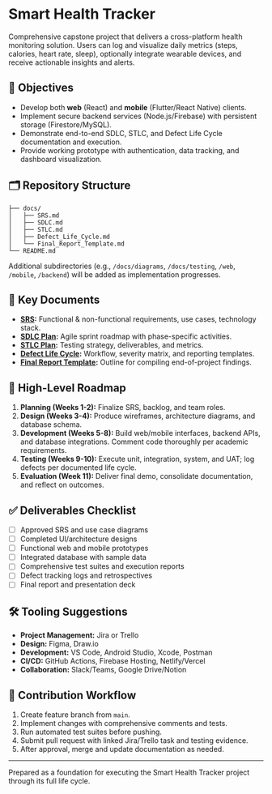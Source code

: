 # Smart Health Tracker

Comprehensive capstone project that delivers a cross-platform health monitoring solution. Users can log and visualize daily metrics (steps, calories, heart rate, sleep), optionally integrate wearable devices, and receive actionable insights and alerts.

## 🚀 Objectives
- Develop both **web** (React) and **mobile** (Flutter/React Native) clients.
- Implement secure backend services (Node.js/Firebase) with persistent storage (Firestore/MySQL).
- Demonstrate end-to-end SDLC, STLC, and Defect Life Cycle documentation and execution.
- Provide working prototype with authentication, data tracking, and dashboard visualization.

## 🗂️ Repository Structure
```
├── docs/
│   ├── SRS.md
│   ├── SDLC.md
│   ├── STLC.md
│   ├── Defect_Life_Cycle.md
│   └── Final_Report_Template.md
└── README.md
```

Additional subdirectories (e.g., `/docs/diagrams`, `/docs/testing`, `/web`, `/mobile`, `/backend`) will be added as implementation progresses.

## 📄 Key Documents
- **[SRS](docs/SRS.md):** Functional & non-functional requirements, use cases, technology stack.
- **[SDLC Plan](docs/SDLC.md):** Agile sprint roadmap with phase-specific activities.
- **[STLC Plan](docs/STLC.md):** Testing strategy, deliverables, and metrics.
- **[Defect Life Cycle](docs/Defect_Life_Cycle.md):** Workflow, severity matrix, and reporting templates.
- **[Final Report Template](docs/Final_Report_Template.md):** Outline for compiling end-of-project findings.

## 📅 High-Level Roadmap
1. **Planning (Weeks 1-2):** Finalize SRS, backlog, and team roles.
2. **Design (Weeks 3-4):** Produce wireframes, architecture diagrams, and database schema.
3. **Development (Weeks 5-8):** Build web/mobile interfaces, backend APIs, and database integrations. Comment code thoroughly per academic requirements.
4. **Testing (Weeks 9-10):** Execute unit, integration, system, and UAT; log defects per documented life cycle.
5. **Evaluation (Week 11):** Deliver final demo, consolidate documentation, and reflect on outcomes.

## ✅ Deliverables Checklist
- [ ] Approved SRS and use case diagrams
- [ ] Completed UI/architecture designs
- [ ] Functional web and mobile prototypes
- [ ] Integrated database with sample data
- [ ] Comprehensive test suites and execution reports
- [ ] Defect tracking logs and retrospectives
- [ ] Final report and presentation deck

## 🛠️ Tooling Suggestions
- **Project Management:** Jira or Trello
- **Design:** Figma, Draw.io
- **Development:** VS Code, Android Studio, Xcode, Postman
- **CI/CD:** GitHub Actions, Firebase Hosting, Netlify/Vercel
- **Collaboration:** Slack/Teams, Google Drive/Notion

## 🤝 Contribution Workflow
1. Create feature branch from `main`.
2. Implement changes with comprehensive comments and tests.
3. Run automated test suites before pushing.
4. Submit pull request with linked Jira/Trello task and testing evidence.
5. After approval, merge and update documentation as needed.

---
Prepared as a foundation for executing the Smart Health Tracker project through its full life cycle.
